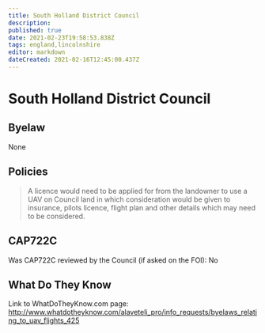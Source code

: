 ```yaml
---
title: South Holland District Council
description: 
published: true
date: 2021-02-23T19:58:53.838Z
tags: england,lincolnshire
editor: markdown
dateCreated: 2021-02-16T12:45:00.437Z
---
```


# South Holland District Council


## Byelaw
None

## Policies
> A licence would need to be applied for from the landowner to use a UAV on Council land in which consideration would be given to insurance, pilots licence, flight plan and other details which may need to be considered.

## CAP722C

Was CAP722C reviewed by the Council (if asked on the FOI): No

## What Do They Know

Link to WhatDoTheyKnow.com page:
http://www.whatdotheyknow.com/alaveteli_pro/info_requests/byelaws_relating_to_uav_flights_425

